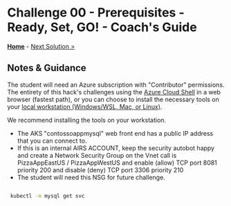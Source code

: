 # Challenge 00 - Prerequisites - Ready, Set, GO! - Coach's Guide 

**[Home](./README.md)** - [Next Solution >](./Solution-01.md)

## Notes & Guidance

The student will need an Azure subscription with "Contributor" permissions.  
The entirety of this hack's challenges using the [Azure Cloud Shell](#work-from-azure-cloud-shell) in a web browser (fastest path), or you can choose to install the necessary tools on your [local workstation (Windows/WSL, Mac, or Linux)](#work-from-local-workstation).
 
We recommend installing the tools on your workstation. 
  
- The AKS "contossoappmysql" web front end has a public IP address that you can connect to. 
- If this is an internal AIRS ACCOUNT, keep the security autobot happy and create a Network Security Group on the Vnet call is PizzaAppEastUS / PizzaAppWestUS and enable (allow) TCP port 8081 priority 200 and disable (deny) TCP port 3306 priority 210
- The student will need this NSG for future challenge.
 
```bash

 kubectl -n mysql get svc

```
